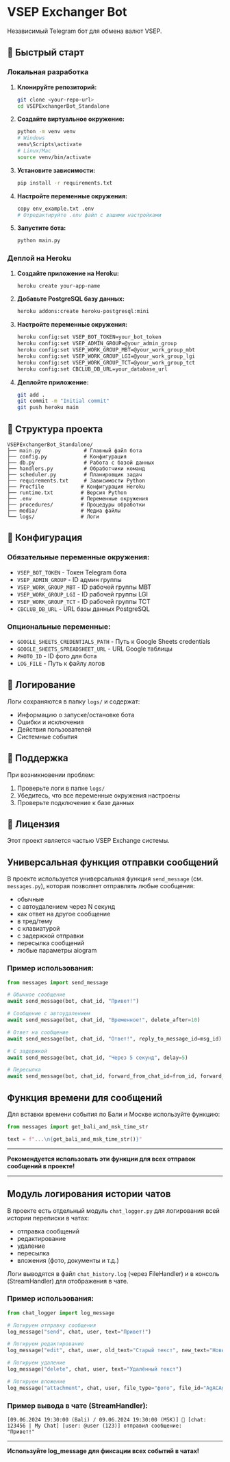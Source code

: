 # VSEP Exchanger Bot

Независимый Telegram бот для обмена валют VSEP.

## 🚀 Быстрый старт

### Локальная разработка

1. **Клонируйте репозиторий:**
   ```bash
   git clone <your-repo-url>
   cd VSEPExchangerBot_Standalone
   ```

2. **Создайте виртуальное окружение:**
   ```bash
   python -m venv venv
   # Windows
   venv\Scripts\activate
   # Linux/Mac
   source venv/bin/activate
   ```

3. **Установите зависимости:**
   ```bash
   pip install -r requirements.txt
   ```

4. **Настройте переменные окружения:**
   ```bash
   copy env_example.txt .env
   # Отредактируйте .env файл с вашими настройками
   ```

5. **Запустите бота:**
   ```bash
   python main.py
   ```

### Деплой на Heroku

1. **Создайте приложение на Heroku:**
   ```bash
   heroku create your-app-name
   ```

2. **Добавьте PostgreSQL базу данных:**
   ```bash
   heroku addons:create heroku-postgresql:mini
   ```

3. **Настройте переменные окружения:**
   ```bash
   heroku config:set VSEP_BOT_TOKEN=your_bot_token
   heroku config:set VSEP_ADMIN_GROUP=@your_admin_group
   heroku config:set VSEP_WORK_GROUP_MBT=@your_work_group_mbt
   heroku config:set VSEP_WORK_GROUP_LGI=@your_work_group_lgi
   heroku config:set VSEP_WORK_GROUP_TCT=@your_work_group_tct
   heroku config:set CBCLUB_DB_URL=your_database_url
   ```

4. **Деплойте приложение:**
   ```bash
   git add .
   git commit -m "Initial commit"
   git push heroku main
   ```

## 📁 Структура проекта

```
VSEPExchangerBot_Standalone/
├── main.py              # Главный файл бота
├── config.py            # Конфигурация
├── db.py                # Работа с базой данных
├── handlers.py          # Обработчики команд
├── scheduler.py         # Планировщик задач
├── requirements.txt     # Зависимости Python
├── Procfile            # Конфигурация Heroku
├── runtime.txt         # Версия Python
├── .env                # Переменные окружения
├── procedures/         # Процедуры обработки
├── media/              # Медиа файлы
└── logs/               # Логи
```

## 🔧 Конфигурация

### Обязательные переменные окружения:

- `VSEP_BOT_TOKEN` - Токен Telegram бота
- `VSEP_ADMIN_GROUP` - ID админ группы
- `VSEP_WORK_GROUP_MBT` - ID рабочей группы MBT
- `VSEP_WORK_GROUP_LGI` - ID рабочей группы LGI
- `VSEP_WORK_GROUP_TCT` - ID рабочей группы TCT
- `CBCLUB_DB_URL` - URL базы данных PostgreSQL

### Опциональные переменные:

- `GOOGLE_SHEETS_CREDENTIALS_PATH` - Путь к Google Sheets credentials
- `GOOGLE_SHEETS_SPREADSHEET_URL` - URL Google таблицы
- `PHOTO_ID` - ID фото для бота
- `LOG_FILE` - Путь к файлу логов

## 📝 Логирование

Логи сохраняются в папку `logs/` и содержат:
- Информацию о запуске/остановке бота
- Ошибки и исключения
- Действия пользователей
- Системные события

## 🤝 Поддержка

При возникновении проблем:
1. Проверьте логи в папке `logs/`
2. Убедитесь, что все переменные окружения настроены
3. Проверьте подключение к базе данных

## 📄 Лицензия

Этот проект является частью VSEP Exchange системы.

## Универсальная функция отправки сообщений

В проекте используется универсальная функция `send_message` (см. `messages.py`), которая позволяет отправлять любые сообщения:
- обычные
- с автоудалением через N секунд
- как ответ на другое сообщение
- в тред/тему
- с клавиатурой
- с задержкой отправки
- пересылка сообщений
- любые параметры aiogram

### Пример использования:
```python
from messages import send_message

# Обычное сообщение
await send_message(bot, chat_id, "Привет!")

# Сообщение с автоудалением
await send_message(bot, chat_id, "Временное!", delete_after=10)

# Ответ на сообщение
await send_message(bot, chat_id, "Ответ!", reply_to_message_id=msg_id)

# С задержкой
await send_message(bot, chat_id, "Через 5 секунд", delay=5)

# Пересылка
await send_message(bot, chat_id, forward_from_chat_id=from_id, forward_message_id=msg_id)
```

## Функция времени для сообщений

Для вставки времени события по Бали и Москве используйте функцию:
```python
from messages import get_bali_and_msk_time_str

text = f"...\n{get_bali_and_msk_time_str()}"
```

---

**Рекомендуется использовать эти функции для всех отправок сообщений в проекте!**

---

## Модуль логирования истории чатов

В проекте есть отдельный модуль `chat_logger.py` для логирования всей истории переписки в чатах:
- отправка сообщений
- редактирование
- удаление
- пересылка
- вложения (фото, документы и т.д.)

Логи выводятся в файл `chat_history.log` (через FileHandler) и в консоль (StreamHandler) для отображения в чате.

### Пример использования:
```python
from chat_logger import log_message

# Логируем отправку сообщения
log_message("send", chat, user, text="Привет!")

# Логируем редактирование
log_message("edit", chat, user, old_text="Старый текст", new_text="Новый текст")

# Логируем удаление
log_message("delete", chat, user, text="Удалённый текст")

# Логируем вложение
log_message("attachment", chat, user, file_type="фото", file_id="AgACAgIAAxkBAA...")
```

### Пример вывода в чате (StreamHandler):
```
[09.06.2024 19:30:00 (Bali) / 09.06.2024 19:30:00 (MSK)] 📝 [chat: 123456 | My Chat] [user: @user (123)] отправил сообщение:
"Привет!"
```

---

**Используйте log_message для фиксации всех событий в чатах!** 